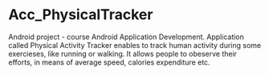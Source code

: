 Acc_PhysicalTracker
===================

Android project - course Android Application Development. 
Application called Physical Activity Tracker enables to track human activity during some exercieses, like running or walking. It allows people to obeserve their efforts, in means of average speed, calories expenditure etc.
